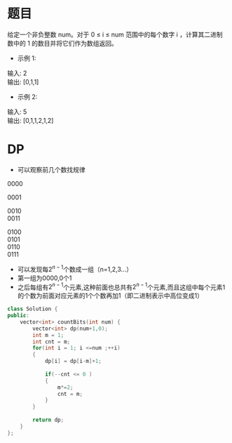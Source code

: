 # 题目
给定一个非负整数 num。对于 0 ≤ i ≤ num 范围中的每个数字 i ，计算其二进制数中的 1 的数目并将它们作为数组返回。

* 示例 1:

输入: 2  
输出: [0,1,1]  
* 示例 2:

输入: 5  
输出: [0,1,1,2,1,2]  

# DP
* 可以观察前几个数找规律  

0000

0001

0010  
0011

0100  
0101  
0110  
0111  

* 可以发现每$2^{n-1}$个数成一组（n=1,2,3...）
* 第一组为0000,0个1
* 之后每组有$2^{n-1}$个元素,这种前面也总共有$2^{n-1}$个元素,而且这组中每个元素1的个数为前面对应元素的1个个数再加1（即二进制表示中高位变成1）

```cpp
class Solution {
public:
    vector<int> countBits(int num) {
        vector<int> dp(num+1,0);
        int m = 1;
        int cnt = m;
        for(int i = 1; i <=num ;++i)
        {
            dp[i] = dp[i-m]+1;
            
            if(--cnt <= 0 )
            {
                m*=2;
                cnt = m;
            }
        }
        
        return dp;
    }
};
```